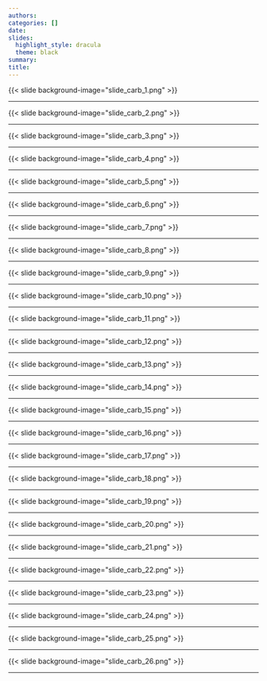 ```yaml
---
authors: 
categories: []
date: 
slides: 
  highlight_style: dracula
  theme: black
summary: 
title:
---
```

{{< slide background-image="slide_carb_1.png" >}}
___
{{< slide background-image="slide_carb_2.png" >}}
___
{{< slide background-image="slide_carb_3.png" >}}
___
{{< slide background-image="slide_carb_4.png" >}}
___
{{< slide background-image="slide_carb_5.png" >}}
___
{{< slide background-image="slide_carb_6.png" >}}
___
{{< slide background-image="slide_carb_7.png" >}}
___
{{< slide background-image="slide_carb_8.png" >}}
___
{{< slide background-image="slide_carb_9.png" >}}
___
{{< slide background-image="slide_carb_10.png" >}}
___
{{< slide background-image="slide_carb_11.png" >}}
___
{{< slide background-image="slide_carb_12.png" >}}
___
{{< slide background-image="slide_carb_13.png" >}}
___
{{< slide background-image="slide_carb_14.png" >}}
___
{{< slide background-image="slide_carb_15.png" >}}
___
{{< slide background-image="slide_carb_16.png" >}}
___
{{< slide background-image="slide_carb_17.png" >}}
___
{{< slide background-image="slide_carb_18.png" >}}
___
{{< slide background-image="slide_carb_19.png" >}}
___
{{< slide background-image="slide_carb_20.png" >}}
___
{{< slide background-image="slide_carb_21.png" >}}
___
{{< slide background-image="slide_carb_22.png" >}}
___
{{< slide background-image="slide_carb_23.png" >}}
___
{{< slide background-image="slide_carb_24.png" >}}
___
{{< slide background-image="slide_carb_25.png" >}}
___
{{< slide background-image="slide_carb_26.png" >}}
___